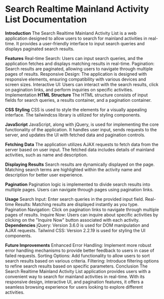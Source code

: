 # **Search Realtime Mainland Activity List Documentation**
**Introduction**
The Search Realtime Mainland Activity List is a web application designed to allow users to search for mainland activities in real-time. It provides a user-friendly interface to input search queries and displays paginated search results.

**Features**
Real-time Search: Users can input search queries, and the application fetches and displays matching results in real-time.
Pagination: Search results are paginated, allowing users to navigate through multiple pages of results.
Responsive Design: The application is designed with responsive elements, ensuring compatibility with various devices and screen sizes.
Interactive UI: Users can interact with the search results, click on pagination links, and perform inquiries on specific activities.
Implementation
**HTML Structure**
The HTML structure consists of input fields for search queries, a results container, and a pagination container.

**CSS Styling**
CSS is used to style the elements for a visually appealing interface. The tailwindcss library is utilized for styling components.

**JavaScript**
JavaScript, along with jQuery, is used for implementing the core functionality of the application. It handles user input, sends requests to the server, and updates the UI with fetched data and pagination controls.

**Fetching Data**
The application utilizes AJAX requests to fetch data from the server based on user input. The fetched data includes details of mainland activities, such as name and description.

**Displaying Results**
Search results are dynamically displayed on the page. Matching search terms are highlighted within the activity name and description for better user experience.

**Pagination**
Pagination logic is implemented to divide search results into multiple pages. Users can navigate through pages using pagination links.

**Usage**
Search Input: Enter search queries in the provided input field.
Real-time Results: Matching results are displayed instantly as you type.
Pagination Navigation: Click on pagination links to navigate through multiple pages of results.
Inquire Now: Users can inquire about specific activities by clicking on the "Inquire Now" button associated with each activity.
**Dependencies**
jQuery: Version 3.6.0 is used for DOM manipulation and AJAX requests.
Tailwind CSS: Version 2.2.19 is used for styling the UI components.

**Future Improvements**
Enhanced Error Handling: Implement more robust error handling mechanisms to provide better feedback to users in case of failed requests.
Sorting Options: Add functionality to allow users to sort search results based on various criteria.
Filtering: Introduce filtering options to refine search results based on specific parameters.
Conclusion
The Search Realtime Mainland Activity List application provides users with a convenient way to search for mainland activities in real-time. With its responsive design, interactive UI, and pagination features, it offers a seamless browsing experience for users looking to explore different activities.
